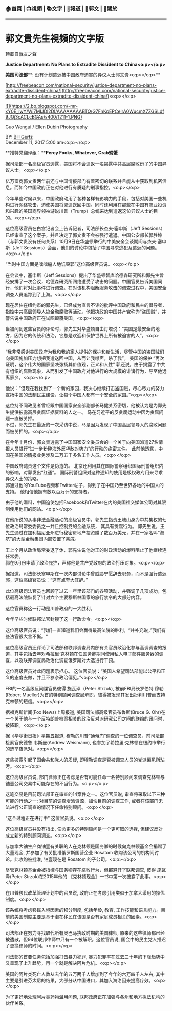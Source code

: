 ###  [:house:首頁](https://github.com/ourhimalayas/home) | [:tv:視頻](https://github.com/ourhimalayas/videos) | [:books:文字](https://github.com/ourhimalayas/txt) | [:newspaper:報道](https://github.com/ourhimalayas/news) | [:eagle:郭文](https://github.com/ourhimalayas/guomedia) | [:pray:關於](https://github.com/ourhimalayas/home/tree/master/about)
---
# 郭文貴先生視頻的文字版
轉載自[戰友之聲](http://littleantvoice.blogspot.com)

**Justice Department: No Plans to Extradite Dissident to China<o:p></o:p>**

**美国司法部****:&nbsp;没有计划遣返被中国政府迫害的异议人士郭文贵<o:p></o:p>**



[http://freebeacon.com/national-security/justice-department-no-plans-extradite-dissident-china/](http://freebeacon.com/national-security/justice-department-no-plans-extradite-dissident-china/)<o:p></o:p>



[!\[\](https://2.bp.blogspot.com/-mr-xY0E_iwY/Wi7MIJDl2DI/AAAAAAAABTQ/G7FnKpEPCeIrA0WucmX7ZGSLdf9JQj3oACLcBGAs/s400/1211-1.PNG)](https://2.bp.blogspot.com/-mr-xY0E_iwY/Wi7MIJDl2DI/AAAAAAAABTQ/G7FnKpEPCeIrA0WucmX7ZGSLdf9JQj3oACLcBGAs/s1600/1211-1.PNG)

Guo Wengui / Ellen Dubin Photography

BY:&nbsp;[Bill Gertz](http://freebeacon.com/author/bill-gertz/ "View all posts by Bill Gertz")&nbsp;  
December 11, 2017 5:00 am<o:p></o:p>



**推特党翻译组：****Percy Fooks, Whatever, Crab螃蟹**



据司法部一名高级官员透露，美国将不会遣返一名揭露中共高层腐败份子的中国异议人士。<o:p></o:p>



亿万富商郭文贵两年前还与中国情报部门有着密切的联系并且能从中获取到机密信息。而如今中国政府正在对他进行有质疑的刑事指控。<o:p></o:p>



今年早些时候以来，中国政府动用了各种各样有影响力的手段，包括对美国一些机构进行网络攻击，迫使美国将郭遣送回中国。同时还利用在那些在中国有商业投资和兴趣的美国商界领袖游说川普（Trump）总统来达到遣返这位异议人士的目的。<o:p></o:p>



这位高级官员在白宫记者会上告诉记者，司法部长杰夫·塞申斯（Jeff Sessions）已经审查了这个案子，并且决定了郭文贵不会被强行遣返。中国公安部长郭胜坤（与郭文贵没有任何关系）10月9日在华盛顿举行的中美安全会谈期间与杰夫·塞申斯（Jeff Sessions）会面，他们的讨论中包括了中国寻求逃犯及遣返的问题。<o:p></o:p>



“当时中国方面是咄咄逼人地诋毁郭”这位高级官员说。<o:p></o:p>



在会谈中，塞申斯（Jeff Sessions）提出了华盛顿智库哈德森研究所和郭先生曾经安排了一次会议，哈德森研究所网络遭受了攻击的问题。中国官员告诉美国同行，他们将对此事件进行调查。在对该机构阻断服务攻击的调查过程中，美国安全调查人员追踪到了上海。<o:p></o:p>



现在居住在纽约市的郭先生，已经成为直言不讳的批评中国政府和民主的倡导者，指控中共高层领导人搞金融腐败等活动。他把执政的中国共产党称为“盗国贼”，并警告说中国政府正在试图颠覆美国。<o:p></o:p>



当被问到这些官员的评论时，郭先生对华盛顿自由灯塔说：“美国是最安全的地方，因为它的传统和法治，它总是欢迎和保护世界上所有被迫害的人”。<o:p></o:p>



“我非常感谢美国政府为我和我的家人提供的保护和新生活，尽管中国的盗国贼们向美国施加压力想把我遣送回中国，从而让我噤声，杀了我”。 美国的保护&nbsp;“再次证明，这个伟大的国家坚决张扬其价值观，正义和人性”&nbsp;郭还说，由于揭露了中共有组织的腐败现象，从而引发了中国政府对他进行的大规模的诽谤行为，导至他远离家乡。<o:p></o:p>



他说：“但现在我找到了一个新的家园，我决心继续打击盗国贼，尽心尽力的努力宣扬中国的法制民主建设，让每个中国人都有一个安全的家园。”<o:p></o:p>



这位持不同政见者曾经跟中国国家安全部副部长马健关系密切，他被认为是为郭先生提供披露高层贪腐证据资料的人之一。 马在习近平的反贪腐运动中因为贪腐问题一直被关押。  
不过，郭先生在最近的一次采访中说，马是因为发现了中国高层领导人的腐败问题而被关押的。<o:p></o:p>



在今年十月份，郭文贵透露了中国国家安全委员会的一个关于向美国派遣27名情报人员进行“进一步粉碎海外反华敌对势力”的行动的绝密文件。 此前他透露，中国在美国的情报业务涉及二万五千多名工作人员。<o:p></o:p>



中国政府谴责这个文件是伪造的。 北京还利用其在国际警察组织国际刑警组织内的影响，对郭发出“红通”。 国际刑警组织对这种通知的使用是极权政府用来寻求异议人士的策略。  
郭通过他的YouTube视频和Twitter帖子，得到了在中国乃至世界各地的中国人的支持。 他相信他拥有数以百万计的支持者。

由于他的曝料，中国迫使包括Facebook和Twitter在内的美国社交媒体公司对其限制使用他们的网站。<o:p></o:p>



在他所说的从事非法金融活动的高级官员中，郭先生指责王岐山身为中共集权的七位政治局常委委员之一并且控制党的金融系统， 其具有贪腐行为。 郭先生说，王先生通过在加利福尼亚州进行秘密房地产投资赚了数百万美元，并在一家名叫“海航”的大型金融集团内部安置了亲戚。

王上个月从政治局常委退了休，郭先生说他对王的财政活动的爆料阻止了他继续连任常委。  
郭在9月份申请了政治庇护，声称他是共产党政府的政治打压对象。<o:p></o:p>



据报道，司法部长塞申斯在一次内部讨论中曾威胁宁愿辞去职务，而不是强行遣返郭，这位高级官员说：“这有点夸大其辞。”

此位高级司法官员也回顾了过去一年里该部门的各项活动，并强调了几项成功，包括最高法院恢复了针对六个主要穆斯林国家的旅行禁令的大部分内容。

这位官员称这一行动是川普政府的一大胜利。

今年早些时候联邦法官封锁了这一行政命令。<o:p></o:p>



这位高级官员说：“我们一直知道我们会赢得最高法院的胜利，“并补充说，”我们有些法官很大言不惭。“

这位高级官员还评论了司法部和联邦调查局内部有关官员政治化参与高调调查的报道，其中包括去年对希拉里·克林顿在任国务卿期间使用私人电子邮件服务器的调查，以及联邦调查局政治化调查俄罗斯对大选进行干预。

这位高级官员对此问题表示担心。 这位官员说：“美国人希望司法部能以公平和正义的态度去做，并且不参杂政治偏见。”<o:p></o:p>



FBI的一名高级反间谍官员彼得 施瓦泽（Peter Strzok),&nbsp;被前FBI局长罗伯特 穆勒(Robert Mueller)为首的特别顾问调查局解职，彼得被发现其发出批判川普而支持克林顿的短信。<o:p></o:p>

据福克斯新闻(Fox News)上周报道,&nbsp;美国司法部高级官员布鲁斯(Bruce G. Ohr)在一个关于他与一个反特朗普档案相关的政治反对派研究公司之间的联络的讯问时，被降职。<o:p></o:p>



据《华尔街日报》星期五报道,&nbsp;穆勒的川普”通俄门”调查的一位调查员，前司法部检察官安德鲁 韦斯曼(Andrew Weismann),&nbsp;也参加了希拉里·克林顿在纽约市举行的选举夜派对。<o:p></o:p>



这些披露引起了国会共和党人的质疑,&nbsp;即穆勒调查是否被调查人员的党派偏见所玷污。<o:p></o:p>



这位高级官员说,&nbsp;部门律师正在考虑是否有可能任命一名特别顾问来调查克林顿与铀壹公司交易中可能存在的不当行为。<o:p></o:p>



这笔交易是目前司法部正在审查的14案件之一。这位官员说,&nbsp;审查将采取以下三种可能的行动之一:&nbsp;对目前的调查增派资源，加快目前的调查工作,&nbsp;或者在该部门无法进行公正调查的情况下任命特别顾问。<o:p></o:p>



“这个过程正在进行中”&nbsp;这位官员说。<o:p></o:p>



这位高级官员并没有指出,&nbsp;任命更多的特别顾问是一个更可取的选择,&nbsp;但建议反对成立新的特别顾问调查。<o:p></o:p>



与加拿大铀生产商铀壹有关联的人在克林顿是国务卿的时候向克林顿基金会捐赠了大量现金,&nbsp;并参加了有关批准俄罗斯国营企业&nbsp;Rosatom&nbsp;收购该公司的机构间讨论。此收购被批准,&nbsp;铀壹现在是&nbsp;Rosatom&nbsp;的子公司。<o:p></o:p>



尽管克林顿基金会被指控与国务卿存在腐败行为，但都避开了联邦调查,&nbsp;彼得 施瓦泽(Peter Strzok)在2015年他的 《克林顿现金》一书中第一次披露了此事。<o:p></o:p>



在川普移民改革管理计划中的官员说,&nbsp;政府正在考虑引用类似于加拿大采用的择优制度。<o:p></o:p>



该系统将考虑移民入境因素的积分制度,&nbsp;包括年龄,&nbsp;教育,&nbsp;工作技能和语言能力。目前的美国制度主要是基于潜在移民在该国是否有家庭成员相关的因素。<o:p></o:p>



司法部正在努力寻找取代所有奥巴马执政时期的美国律师,&nbsp;原来的这些律师都已经被遣散，但94位联邦律师中只有一个被解职。这位官员说,&nbsp;国会中的民主党人推迟了更换律师的时间。<o:p></o:p>

司法部的首要任务包括加强打击暴力犯罪,&nbsp;暴力犯罪率在过去三十年的下降趋势中又呈现了上升趋势，再一个就是解决阿片危机。<o:p></o:p>



美国的阿片类死亡人数从去年的五万两千人增加到了今年的六万四千人左右,&nbsp;其中主要是引进芬太尼的结果，大部分从中国进口，其加入海洛因来提高疗效。<o:p></o:p>



为了更好地处理阿片类药物滥用问题,&nbsp;联邦政府正在加强与各州和地方执法机构的伙伴关系。
<u></u><sub></sub><sup></sup><strike></strike>